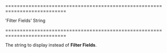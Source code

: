 <!--**
/*-------------------------------------------
    Auto-generated file. Do not modify.
-------------------------------------------

**-->
===========================================================================
<!--default-->'Filter Fields'<!--/default-->
<!--type-->String<!--/type-->
===========================================================================

<!--shortDescription-->
The string to display instead of **Filter Fields**.
<!--/shortDescription-->

<!--fullDescription-->

<!--/fullDescription-->